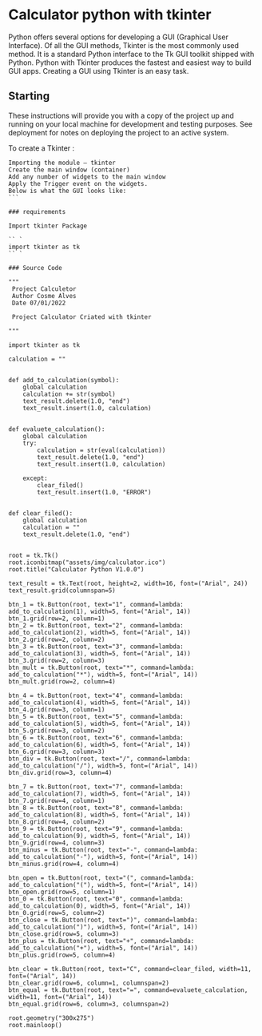 # Calculator python with tkinter

Python offers several options for developing a GUI (Graphical User Interface). Of all the GUI methods, Tkinter is the most commonly used method. It is a standard Python interface to the Tk GUI toolkit shipped with Python. Python with Tkinter produces the fastest and easiest way to build GUI apps. Creating a GUI using Tkinter is an easy task.

## Starting

These instructions will provide you with a copy of the project up and running on your local machine for development and testing purposes. See deployment for notes on deploying the project to an active system.

To create a Tkinter :

````
Importing the module – tkinter
Create the main window (container)
Add any number of widgets to the main window
Apply the Trigger event on the widgets.
Below is what the GUI looks like:
```

### requirements

Import tkinter Package

`` `
import tkinter as tk
`` `

### Source Code

"""
 Project Calculetor
 Author Cosme Alves
 Date 07/01/2022

 Project Calculator Criated with tkinter

"""

import tkinter as tk

calculation = ""


def add_to_calculation(symbol):
    global calculation
    calculation += str(symbol)
    text_result.delete(1.0, "end")
    text_result.insert(1.0, calculation)


def evaluete_calculation():
    global calculation
    try:
        calculation = str(eval(calculation))
        text_result.delete(1.0, "end")
        text_result.insert(1.0, calculation)

    except:
        clear_filed()
        text_result.insert(1.0, "ERROR")


def clear_filed():
    global calculation
    calculation = ""
    text_result.delete(1.0, "end")


root = tk.Tk()
root.iconbitmap("assets/img/calculator.ico")
root.title("Calculator Python V1.0.0")

text_result = tk.Text(root, height=2, width=16, font=("Arial", 24))
text_result.grid(columnspan=5)

btn_1 = tk.Button(root, text="1", command=lambda: add_to_calculation(1), width=5, font=("Arial", 14))
btn_1.grid(row=2, column=1)
btn_2 = tk.Button(root, text="2", command=lambda: add_to_calculation(2), width=5, font=("Arial", 14))
btn_2.grid(row=2, column=2)
btn_3 = tk.Button(root, text="3", command=lambda: add_to_calculation(3), width=5, font=("Arial", 14))
btn_3.grid(row=2, column=3)
btn_mult = tk.Button(root, text="*", command=lambda: add_to_calculation("*"), width=5, font=("Arial", 14))
btn_mult.grid(row=2, column=4)

btn_4 = tk.Button(root, text="4", command=lambda: add_to_calculation(4), width=5, font=("Arial", 14))
btn_4.grid(row=3, column=1)
btn_5 = tk.Button(root, text="5", command=lambda: add_to_calculation(5), width=5, font=("Arial", 14))
btn_5.grid(row=3, column=2)
btn_6 = tk.Button(root, text="6", command=lambda: add_to_calculation(6), width=5, font=("Arial", 14))
btn_6.grid(row=3, column=3)
btn_div = tk.Button(root, text="/", command=lambda: add_to_calculation("/"), width=5, font=("Arial", 14))
btn_div.grid(row=3, column=4)

btn_7 = tk.Button(root, text="7", command=lambda: add_to_calculation(7), width=5, font=("Arial", 14))
btn_7.grid(row=4, column=1)
btn_8 = tk.Button(root, text="8", command=lambda: add_to_calculation(8), width=5, font=("Arial", 14))
btn_8.grid(row=4, column=2)
btn_9 = tk.Button(root, text="9", command=lambda: add_to_calculation(9), width=5, font=("Arial", 14))
btn_9.grid(row=4, column=3)
btn_minus = tk.Button(root, text="-", command=lambda: add_to_calculation("-"), width=5, font=("Arial", 14))
btn_minus.grid(row=4, column=4)

btn_open = tk.Button(root, text="(", command=lambda: add_to_calculation("("), width=5, font=("Arial", 14))
btn_open.grid(row=5, column=1)
btn_0 = tk.Button(root, text="0", command=lambda: add_to_calculation(0), width=5, font=("Arial", 14))
btn_0.grid(row=5, column=2)
btn_close = tk.Button(root, text=")", command=lambda: add_to_calculation(")"), width=5, font=("Arial", 14))
btn_close.grid(row=5, column=3)
btn_plus = tk.Button(root, text="+", command=lambda: add_to_calculation("+"), width=5, font=("Arial", 14))
btn_plus.grid(row=5, column=4)

btn_clear = tk.Button(root, text="C", command=clear_filed, width=11, font=("Arial", 14))
btn_clear.grid(row=6, column=1, columnspan=2)
btn_equal = tk.Button(root, text="=", command=evaluete_calculation, width=11, font=("Arial", 14))
btn_equal.grid(row=6, column=3, columnspan=2)

root.geometry("300x275")
root.mainloop()

